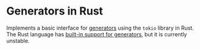 # Generators in Rust

Implements a basic interface for [generators](https://en.wikipedia.org/wiki/Coroutine#Generators) using the `tokio` library in Rust.
The Rust language has [built-in support for generators](https://doc.rust-lang.org/beta/unstable-book/language-features/generators.html), but it is currently unstable.
